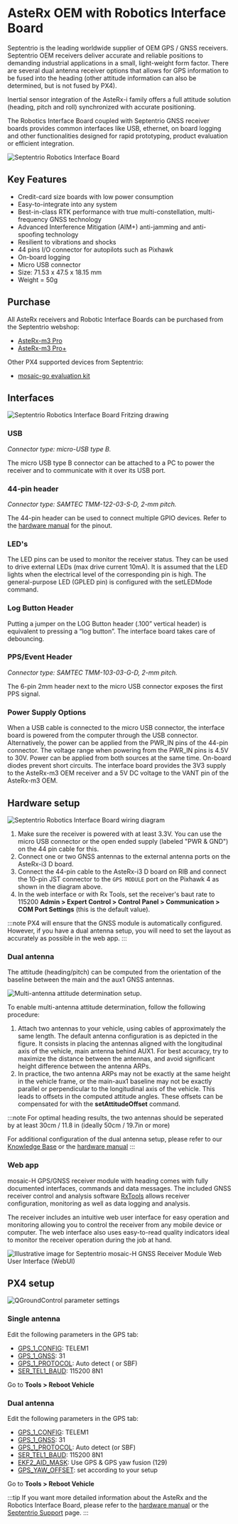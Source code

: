 # AsteRx OEM with Robotics Interface Board

Septentrio is the leading worldwide supplier of OEM GPS / GNSS receivers.
Septentrio OEM receivers deliver accurate and reliable positions to demanding industrial applications in a small, light-weight form factor.
There are several dual antenna receiver options that allows for GPS information to be fused into the heading (other attitude information can also be determined, but is not fused by PX4).

Inertial sensor integration of the AsteRx-i family offers a full attitude solution (heading, pitch and roll) synchronized with accurate positioning.

The Robotics Interface Board coupled with Septentrio GNSS receiver boards provides common interfaces like USB, ethernet, on board logging and other functionalities designed for rapid prototyping, product evaluation or efficient integration.

![Septentrio Robotics Interface Board](../../assets/hardware/gps/septentrio_sbf/asterx_m3_and_rib_board.png)


## Key Features

- Credit-card size boards with low power consumption
- Easy-to-integrate into any system
- Best-in-class RTK performance with true multi-constellation, multi-frequency GNSS technology
- Advanced Interference Mitigation (AIM+) anti-jamming and anti-spoofing technology
- Resilient to vibrations and shocks
- 44 pins I/O connector for autopilots such as Pixhawk
- On-board logging
- Micro USB connector
- Size: 71.53 x 47.5 x 18.15 mm
- Weight = 50g

## Purchase

All AsteRx receivers and Robotic Interface Boards can be purchased from the Septentrio webshop:

- [AsteRx-m3 Pro](https://web.septentrio.com/l/858493/2022-04-19/xgrrz)
- [AsteRx-m3 Pro+](https://web.septentrio.com/l/858493/2022-04-19/xgrs3)

Other PX4 supported devices from Septentrio:
- [mosaic-go evaluation kit](../gps_compass/septentrio_mosaic-go.md)

## Interfaces

![Septentrio Robotics Interface Board Fritzing drawing](../../assets/hardware/gps/septentrio_sbf/rib.png)

### USB
_Connector type: micro-USB type B._

The micro USB type B connector can be attached to a PC to power the receiver and to communicate with it over its USB port.

### 44-pin header
_Connector type: SAMTEC TMM-122-03-S-D, 2-mm pitch._

The 44-pin header can be used to connect multiple GPIO devices.
Refer to the [hardware manual](https://web.septentrio.com/l/858493/2022-04-19/xgrsw) for the pinout.

### LED's

The LED pins can be used to monitor the receiver status.
They can be used to drive external LEDs (max drive current 10mA).
It is assumed that the LED lights when the electrical level of the corresponding pin is high.
The general-purpose LED (GPLED pin) is configured with the setLEDMode command.

### Log Button Header

Putting a jumper on the LOG Button header (.100” vertical header) is equivalent to pressing a “log button”.
The interface board takes care of debouncing.

### PPS/Event Header

_Connector type: SAMTEC TMM-103-03-G-D, 2-mm pitch._

The 6-pin 2mm header next to the micro USB connector exposes the first PPS signal.

### Power Supply Options

When a USB cable is connected to the micro USB connector, the interface board is powered from the computer through the USB connector.
Alternatively, the power can be applied from the PWR_IN pins of the 44-pin connector.
The voltage range when powering from the PWR_IN pins is 4.5V to 30V.
Power can be applied from both sources at the same time.
On-board diodes prevent short circuits. The interface board provides the 3V3 supply to the AsteRx-m3 OEM receiver and a 5V DC voltage to the VANT pin of the AsteRx-m3 OEM.

## Hardware setup

![Septentrio Robotics Interface Board wiring diagram](../../assets/hardware/gps/septentrio_sbf/rib_wiring.png)

1. Make sure the receiver is powered with at least 3.3V.
   You can use the micro USB connector or the open ended supply (labeled "PWR & GND") on the 44 pin cable for this.
3. Connect one or two GNSS antennas to the external antenna ports on the AsteRx-i3 D board.
4. Connect the 44-pin cable to the AsteRx-i3 D board on RIB and connect the 10-pin JST connector to the `GPS MODULE` port on the Pixhawk 4 as shown in the diagram above.
5. In the web interface or with Rx Tools, set the receiver's baut rate to 115200 **Admin > Expert Control > Control Panel > Communication > COM Port Settings** (this is the default value).


:::note 
PX4 will ensure that the GNSS module is automatically configured.
However, if you have a dual antenna setup, you will need to set the layout as accurately as possible in the web app.
:::

### Dual antenna

The attitude (heading/pitch) can be computed from the orientation of the baseline between the main and the aux1 GNSS antennas.

![Multi-antenna attitude determination setup.]( ../../assets/hardware/gps/septentrio_sbf/multi-antenna_attitude_setup.png)

To enable multi-antenna attitude determination, follow the following procedure:

1. Attach two antennas to your vehicle, using cables of approximately the same length.
   The default antenna configuration is as depicted in the figure.
   It consists in placing the antennas aligned with the longitudinal axis of the vehicle, main antenna behind AUX1.
   For best accuracy, try to maximize the distance between the antennas, and avoid significant height difference between the antenna ARPs.
2. In practice, the two antenna ARPs may not be exactly at the same height in the vehicle frame, or the main-aux1 baseline may not be exactly parallel or perpendicular to the longitudinal axis of the vehicle.
   This leads to offsets in the computed attitude angles.
   These offsets can be compensated for with the **setAttitudeOffset** command.

:::note 
For optimal heading results, the two antennas should be seperated by at least 30cm / 11.8 in (ideally 50cm / 19.7in or more)

For additional configuration of the dual antenna setup, please refer to our [Knowledge Base](https://support.septentrio.com/l/858493/2022-04-19/xgrsh) or the [hardware manual](https://web.septentrio.com/l/858493/2022-04-19/xgrsl)
:::

### Web app

mosaic-H GPS/GNSS receiver module with heading comes with fully documented interfaces, commands and data messages.
The included GNSS receiver control and analysis software [RxTools](https://web.septentrio.com/l/858493/2022-04-19/xgrss) allows receiver configuration, monitoring as well as data logging and analysis.

The receiver includes an intuitive web user interface for easy operation and monitoring allowing you to control the receiver from any mobile device or computer. The web interface also uses easy-to-read quality indicators ideal to monitor the receiver operation during the job at hand.

![Illustrative image for Septentrio mosaic-H GNSS Receiver Module Web User Interface (WebUI)]( ../../assets/hardware/gps/septentrio_sbf/septentrio_mosaic_a5_h_t_clas_gnss_module_receiverwebui.png)

## PX4 setup

![QGroundControl parameter settings](../../assets/hardware/gps/septentrio_sbf/qgc_param.png)


### Single antenna

Edit the following parameters in the GPS tab:

- [GPS_1_CONFIG](../advanced_config/parameter_reference.md#GPS_1_CONFIG): TELEM1
- [GPS_1_GNSS](../advanced_config/parameter_reference.md#GPS_1_GNSS): 31
- [GPS_1_PROTOCOL](../advanced_config/parameter_reference.md#GPS_1_PROTOCOL): Auto detect (
  or SBF)
- [SER_TEL1_BAUD](../advanced_config/parameter_reference.md#SER_TEL1_BAUD): 115200 8N1

Go to **Tools > Reboot Vehicle**

### Dual antenna

Edit the following parameters in the GPS tab:

- [GPS_1_CONFIG](../advanced_config/parameter_reference.md#GPS_1_CONFIG): TELEM1
- [GPS_1_GNSS](../advanced_config/parameter_reference.md#GPS_1_GNSS): 31
- [GPS_1_PROTOCOL](../advanced_config/parameter_reference.md#GPS_1_PROTOCOL): Auto detect (or SBF)
- [SER_TEL1_BAUD](../advanced_config/parameter_reference.md#SER_TEL1_BAUD): 115200 8N1
- [EKF2_AID_MASK](https://docs.px4.io/master/en/advanced_config/parameter_reference.html#EKF2_AID_MASK): Use GPS & GPS yaw fusion (129)
- [GPS_YAW_OFFSET](../advanced_config/parameter_reference.md#GPS_YAW_OFFSET): set according to your setup

Go to **Tools > Reboot Vehicle**

:::tip 
If you want more detailed information about the AsteRx and the Robotics Interface Board, please refer to the [hardware manual](https://web.septentrio.com/l/858493/2022-04-19/xgrsw) or the [Septentrio Support](https://support.septentrio.com/l/858493/2022-04-19/xgrsz) page.
:::

